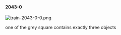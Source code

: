#### 2043-0
![train-2043-0-0.png](https://github.com/lil-lab/nlvr/raw/master/nlvr/train/images/65/train-2043-0-0.png "train-2043-0-0.png")

one of the grey square contains exactly three objects